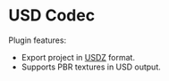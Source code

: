 # USD Codec

Plugin features:
- Export project in [USDZ](https://openusd.org/release/index.html) format.
- Supports PBR textures in USD output.